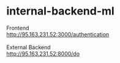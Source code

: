 # internal-backend-ml

Frontend <br>
http://95.163.231.52:3000/authentication
<br> <br>
External Backend 
<br>
http://95.163.231.52:8000/do
